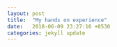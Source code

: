 ```yaml
---
layout: post
title:  "My hands on experience"
date:   2018-06-09 23:27:16 +0530
categories: jekyll update
---
```

 